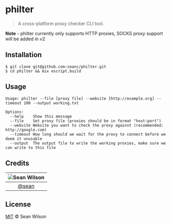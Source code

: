philter
============
> A cross-platform proxy checker CLI tool.

**Note** - philter currently only supports HTTP proxies, SOCKS proxy support will be added in v2

## Installation
```shell
$ git clone git@github.com:seanc/philter.git
$ cd philter && mix escript.build
```

## Usage
```
Usage: philter --file [proxy file] --website [http://example.org] --timeout 100 --output working.txt

Options:
  --help    Show this message
  --file    Set proxy file (proxies should be in format "host:port")
  --website Website you want to check the proxy against (recommended: http://google.com)
  --timeout How long should we wait for the proxy to connect before we deem it unusable
  --output  The output file to write the working proxies, make sure we can write to this file
```

## Credits

|![Sean Wilson][sean-image]|
|:--------:|
| [@sean] |

## License
[MIT][license] &copy; Sean Wilson

<!-- All links must be "tagged" -->
 [@sean]: https://github.com/sean
 [sean-image]: https://avatars0.githubusercontent.com/u/13725538?v=3&s=125
 
 [license]: LICENSE
